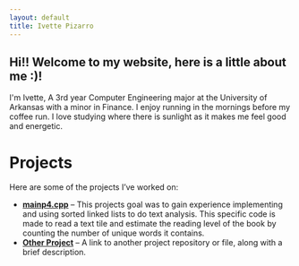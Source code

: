 ```yaml
---
layout: default
title: Ivette Pizarro
---
```


## Hi!! Welcome to my website, here is a little about me :)!
I'm Ivette, A 3rd year Computer Engineering major at the University of Arkansas with a minor in Finance. I enjoy running in the mornings before my coffee run. I love studying where there is sunlight as it makes me feel good and energetic. 

# Projects

Here are some of the projects I’ve worked on:

- **[mainp4.cpp](https://github.com/Ivette174/Ivette174.github.io/blob/main/mainp4.cpp)** – This projects goal was to gain experience implementing and using sorted linked lists to do text analysis. This specific code is made to read a text tile and estimate the reading level of the book by counting the number of unique words it contains.
- **[Other Project](https://github.com/Ivette174/YourOtherProject)** – A link to another project repository or file, along with a brief description.
